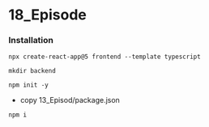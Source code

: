 # 18_Episode

### Installation

`npx create-react-app@5 frontend --template typescript`

`mkdir backend`

`npm init -y`

- copy 13_Episod/package.json

`npm i`
